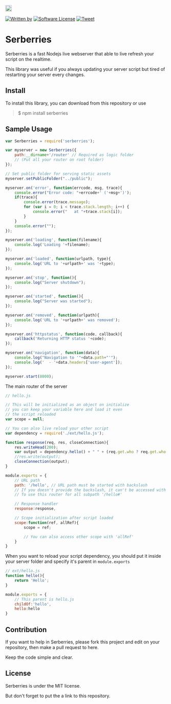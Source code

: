 <a href="https://www.patreon.com/stefansarya"><img src="http://anisics.stream/assets/img/support-badge.png" height="20"></a>

[![Written by](https://img.shields.io/badge/Written%20by-ScarletsFiction-%231e87ff.svg)](LICENSE)
[![Software License](https://img.shields.io/badge/License-MIT-brightgreen.svg)](LICENSE)
[![Tweet](https://img.shields.io/twitter/url/http/shields.io.svg?style=social)](https://twitter.com/intent/tweet?text=Serberries%20is%20a%20fast%20Nodejs%20live%20webserver%20that%20able%20to%20live%20refresh%20your%20script%20on%20the%20realtime.&url=https://github.com/ScarletsFiction/Serberries&via=github&hashtags=serberries,live,refresh,server,node)

# Serberries
Serberries is a fast Nodejs live webserver that able to live refresh your script on the realtime.

This library was useful if you always updating your server script but tired of restarting your server every changes.

## Install
To install this library, you can download from this repository or use
> $ npm install serberries

## Sample Usage

```js
var Serberries = require('serberries');

var myserver = new Serberries({
    path:__dirname+'/router' // Required as logic folder
    // (Put all your router on root folder)
});

// Set public folder for serving static assets
myserver.setPublicFolder("../public");

myserver.on('error', function(errcode, msg, trace){
    console.error("Error code: "+errcode+' ('+msg+')');
    if(trace){
        console.error(trace.message);
        for (var i = 0; i < trace.stack.length; i++) {
            console.error("   at "+trace.stack[i]);
        }
    }
    console.error("");
});

myserver.on('loading', function(filename){
    console.log('Loading '+filename);
});

myserver.on('loaded', function(urlpath, type){
    console.log('URL to '+urlpath+' was '+type);
});

myserver.on('stop', function(){
    console.log("Server shutdown");
});

myserver.on('started', function(){
    console.log("Server was started");
});

myserver.on('removed', function(urlpath){
    console.log('URL to '+urlpath+' was removed');
});

myserver.on('httpstatus', function(code, callback){
    callback('Returning HTTP status '+code);
});

myserver.on('navigation', function(data){
    console.log("Navigation to '"+data.path+"'");
    console.log('  - '+data.headers['user-agent']);
});

myserver.start(8000);
```

The main router of the server 

```js
// hello.js

// This will be initialized as an object on initialize
// you can keep your variable here and load it even
// the script reloaded
var scope = null;

// You can also live reload your other script
var dependency = require('./ext/hello.js');

function response(req, res, closeConnection){
    res.writeHead(200);
    var output = dependency.hello() + " " + (req.get.who ? req.get.who : 'world') + '!';
    //res.write(output);
    closeConnection(output);
}

module.exports = {
    // URL path
    path: '/hello', // URL path must be started with backslash
    // If you doesn't provide the backslash, it can't be accessed with URL
    // To use this router for all subpath '/hello#'

    // Response handler
    response:response,

    // Scope initialization after script loaded
    scope:function(ref, allRef){
        scope = ref;

        // You can also access other scope with 'allRef'
    }
}
```

When you want to reload your script dependency, you should put it inside your server folder and specify it's parent in `module.exports`

```js
// ext/hello.js
function hello(){
    return 'Hello';
}

module.exports = {
    // This parent is hello.js
    childOf:'hello',
    hello:hello
}
```

## Contribution

If you want to help in Serberries, please fork this project and edit on your repository, then make a pull request to here.

Keep the code simple and clear.

## License

Serberries is under the MIT license.

But don't forget to put the a link to this repository.
